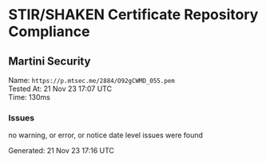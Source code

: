 # STIR/SHAKEN Certificate Repository Compliance

## Martini Security

Name: `https://p.mtsec.me/2884/O92gCWMD_055.pem`\
Tested At: 21 Nov 23 17:07 UTC\
Time: 130ms

### Issues

no warning, or error, or notice date level issues were found

Generated: 21 Nov 23 17:16 UTC